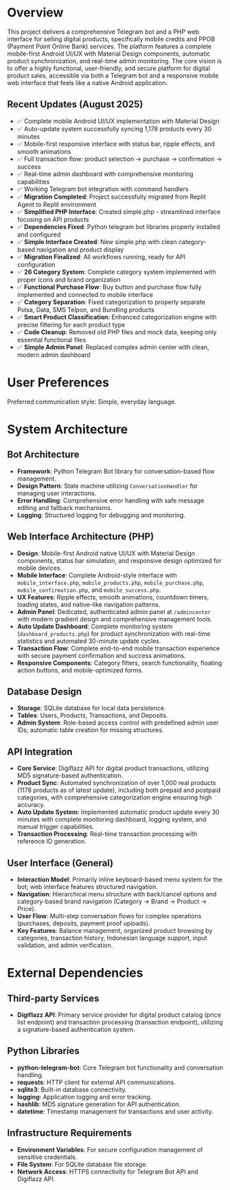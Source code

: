 # Overview

This project delivers a comprehensive Telegram bot and a PHP web interface for selling digital products, specifically mobile credits and PPOB (Payment Point Online Bank) services. The platform features a complete mobile-first Android UI/UX with Material Design components, automatic product synchronization, and real-time admin monitoring. The core vision is to offer a highly functional, user-friendly, and secure platform for digital product sales, accessible via both a Telegram bot and a responsive mobile web interface that feels like a native Android application.

## Recent Updates (August 2025)
- ✅ Complete mobile Android UI/UX implementation with Material Design
- ✅ Auto-update system successfully syncing 1,178 products every 30 minutes
- ✅ Mobile-first responsive interface with status bar, ripple effects, and smooth animations
- ✅ Full transaction flow: product selection → purchase → confirmation → success
- ✅ Real-time admin dashboard with comprehensive monitoring capabilities
- ✅ Working Telegram bot integration with command handlers
- ✅ **Migration Completed**: Project successfully migrated from Replit Agent to Replit environment
- ✅ **Simplified PHP Interface**: Created simple.php - streamlined interface focusing on API products
- ✅ **Dependencies Fixed**: Python telegram bot libraries properly installed and configured
- ✅ **Simple Interface Created**: New simple.php with clean category-based navigation and product display
- ✅ **Migration Finalized**: All workflows running, ready for API configuration
- ✅ **26 Category System**: Complete category system implemented with proper icons and brand organization  
- ✅ **Functional Purchase Flow**: Buy button and purchase flow fully implemented and connected to mobile interface
- ✅ **Category Separation**: Fixed categorization to properly separate Pulsa, Data, SMS Telpon, and Bundling products
- ✅ **Smart Product Classification**: Enhanced categorization engine with precise filtering for each product type
- ✅ **Code Cleanup**: Removed old PHP files and mock data, keeping only essential functional files
- ✅ **Simple Admin Panel**: Replaced complex admin center with clean, modern admin dashboard

# User Preferences

Preferred communication style: Simple, everyday language.

# System Architecture

## Bot Architecture
- **Framework**: Python Telegram Bot library for conversation-based flow management.
- **Design Pattern**: State machine utilizing `ConversationHandler` for managing user interactions.
- **Error Handling**: Comprehensive error handling with safe message editing and fallback mechanisms.
- **Logging**: Structured logging for debugging and monitoring.

## Web Interface Architecture (PHP)
- **Design**: Mobile-first Android native UI/UX with Material Design components, status bar simulation, and responsive design optimized for mobile devices.
- **Mobile Interface**: Complete Android-style interface with `mobile_interface.php`, `mobile_products.php`, `mobile_purchase.php`, `mobile_confirmation.php`, and `mobile_success.php`.
- **UX Features**: Ripple effects, smooth animations, countdown timers, loading states, and native-like navigation patterns.
- **Admin Panel**: Dedicated, authenticated admin panel at `/admincenter` with modern gradient design and comprehensive management tools.
- **Auto Update Dashboard**: Complete monitoring system (`dashboard_products.php`) for product synchronization with real-time statistics and automated 30-minute update cycles.
- **Transaction Flow**: Complete end-to-end mobile transaction experience with secure payment confirmation and success animations.
- **Responsive Components**: Category filters, search functionality, floating action buttons, and mobile-optimized forms.

## Database Design
- **Storage**: SQLite database for local data persistence.
- **Tables**: Users, Products, Transactions, and Deposits.
- **Admin System**: Role-based access control with predefined admin user IDs; automatic table creation for missing structures.

## API Integration
- **Core Service**: Digiflazz API for digital product transactions, utilizing MD5 signature-based authentication.
- **Product Sync**: Automated synchronization of over 1,000 real products (1178 products as of latest update), including both prepaid and postpaid categories, with comprehensive categorization engine ensuring high accuracy.
- **Auto Update System**: Implemented automatic product update every 30 minutes with complete monitoring dashboard, logging system, and manual trigger capabilities.
- **Transaction Processing**: Real-time transaction processing with reference ID generation.

## User Interface (General)
- **Interaction Model**: Primarily inline keyboard-based menu system for the bot; web interface features structured navigation.
- **Navigation**: Hierarchical menu structure with back/cancel options and category-based brand navigation (Category → Brand → Product → Price).
- **User Flow**: Multi-step conversation flows for complex operations (purchases, deposits, payment proof uploads).
- **Key Features**: Balance management, organized product browsing by categories, transaction history, Indonesian language support, input validation, and admin verification.

# External Dependencies

## Third-party Services
- **Digiflazz API**: Primary service provider for digital product catalog (price list endpoint) and transaction processing (transaction endpoint), utilizing a signature-based authentication system.

## Python Libraries
- **python-telegram-bot**: Core Telegram bot functionality and conversation handling.
- **requests**: HTTP client for external API communications.
- **sqlite3**: Built-in database connectivity.
- **logging**: Application logging and error tracking.
- **hashlib**: MD5 signature generation for API authentication.
- **datetime**: Timestamp management for transactions and user activity.

## Infrastructure Requirements
- **Environment Variables**: For secure configuration management of sensitive credentials.
- **File System**: For SQLite database file storage.
- **Network Access**: HTTPS connectivity for Telegram Bot API and Digiflazz API.